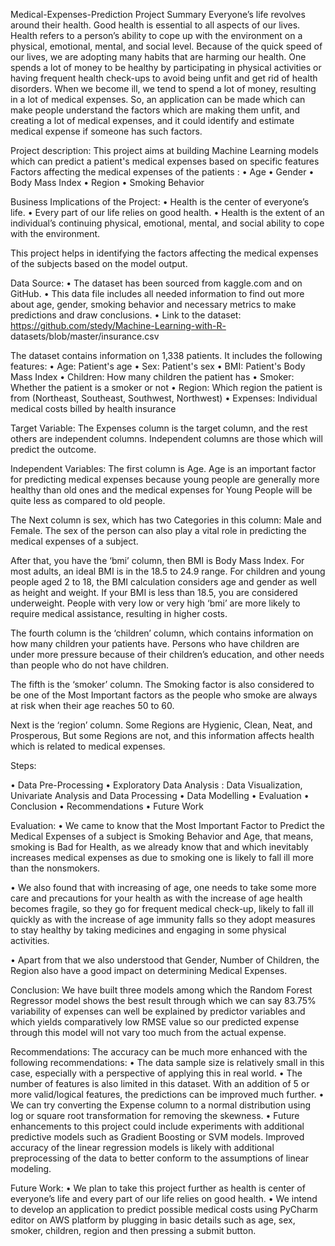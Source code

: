 Medical-Expenses-Prediction
Project Summary
Everyone’s life revolves around their health. Good health is essential to all aspects of our lives. Health refers to a person’s ability to cope up with the environment on a physical, emotional, mental, and social level. Because of the quick speed of our lives, we are adopting many habits that are harming our health. One spends a lot of money to be healthy by participating in physical activities or having frequent health check-ups to avoid being unfit and get rid of health disorders. When we become ill, we tend to spend a lot of money, resulting in a lot of medical expenses. So, an application can be made which can make people understand the factors which are making them unfit, and creating a lot of medical expenses, and it could identify and estimate medical expense if someone has such factors.

Project description:
This project aims at building Machine Learning models which can predict a patient's medical expenses based on specific features Factors affecting the medical expenses of the patients :
• Age
• Gender
• Body Mass Index
• Region
• Smoking Behavior

Business Implications of the Project:
• Health is the center of everyone’s life.
• Every part of our life relies on good health.
• Health is the extent of an individual’s continuing physical, emotional, mental, and social ability to cope with the environment.

This project helps in identifying the factors affecting the medical expenses of the subjects based on the model output.

Data Source:
• The dataset has been sourced from kaggle.com and on GitHub.
• This data file includes all needed information to find out more about age, gender, smoking behavior and necessary metrics to make predictions and draw conclusions.
• Link to the dataset: https://github.com/stedy/Machine-Learning-with-R- datasets/blob/master/insurance.csv

The dataset contains information on 1,338 patients. It includes the following features:
• Age: Patient's age
• Sex: Patient's sex
• BMI: Patient's Body Mass Index
• Children: How many children the patient has
• Smoker: Whether the patient is a smoker or not
• Region: Which region the patient is from (Northeast, Southeast, Southwest, Northwest)
• Expenses: Individual medical costs billed by health insurance

Target Variable:
The Expenses column is the target column, and the rest others are independent columns. Independent columns are those which will predict the outcome.

Independent Variables:
The first column is Age. Age is an important factor for predicting medical expenses because young people are generally more healthy than old ones and the medical expenses for Young People will be quite less as compared to old people.

The Next column is sex, which has two Categories in this column: Male and Female. The sex of the person can also play a vital role in predicting the medical expenses of a subject.

After that, you have the ‘bmi’ column, then BMI is Body Mass Index. For most adults, an ideal BMI is in the 18.5 to 24.9 range. For children and young people aged 2 to 18, the BMI calculation considers age and gender as well as height and weight. If your BMI is less than 18.5, you are considered underweight. People with very low or very high ‘bmi’ are more likely to require medical assistance, resulting in higher costs.

The fourth column is the ‘children’ column, which contains information on how many children your patients have. Persons who have children are under more pressure because of their children’s education, and other needs than people who do not have children.

The fifth is the ‘smoker’ column. The Smoking factor is also considered to be one of the Most Important factors as the people who smoke are always at risk when their age reaches 50 to 60.

Next is the ‘region’ column. Some Regions are Hygienic, Clean, Neat, and Prosperous, But some Regions are not, and this information affects health which is related to medical expenses.

Steps:

• Data Pre-Processing
• Exploratory Data Analysis : Data Visualization, Univariate Analysis and Data Processing
• Data Modelling
• Evaluation
• Conclusion
• Recommendations
• Future Work

Evaluation:
• We came to know that the Most Important Factor to Predict the Medical Expenses of a subject is Smoking Behavior and Age, that means, smoking is Bad for Health, as we already know that and which inevitably increases medical expenses as due to smoking one is likely to fall ill more than the nonsmokers.


• We also found that with increasing of age, one needs to take some more care and precautions for your health as with the increase of age health becomes fragile, so they go for frequent medical check-up, likely to fall ill quickly as with the increase of age immunity falls so they adopt measures to stay healthy by taking medicines and engaging in some physical activities.


• Apart from that we also understood that Gender, Number of Children, the Region also have a good impact on determining Medical Expenses.

Conclusion:
We have built three models among which the Random Forest Regressor model shows the best result through which we can say 83.75% variability of expenses can well be explained by predictor variables and which yields comparatively low RMSE value so our predicted expense through this model will not vary too much from the actual expense.

Recommendations:
The accuracy can be much more enhanced with the following recommendations:
• The data sample size is relatively small in this case, especially with a perspective of applying this in real world.
• The number of features is also limited in this dataset. With an addition of 5 or more valid/logical features, the predictions can be improved much further.
• We can try converting the Expense column to a normal distribution using log or square root transformation for removing the skewness.
• Future enhancements to this project could include experiments with additional predictive models such as Gradient Boosting or SVM models. Improved accuracy of the linear regression models is likely with additional preprocessing of the data to better conform to the assumptions of linear modeling.

Future Work:
• We plan to take this project further as health is center of everyone’s life and every part of our life relies on good health.
• We intend to develop an application to predict possible medical costs using PyCharm editor on AWS platform by plugging in basic details such as age, sex, smoker, children, region and then pressing a submit button.
